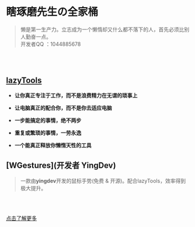 # **瞎琢磨先生の全家桶**
> 懒是第一生产力。立志成为一个懒惰却又什么都不落下的人，首先必须比别人勤奋一点。<br/>
> 开发者QQ ：1044885678

<br>
<br>

## [lazyTools](https://xiazuomo.github.io/lazyTools)

- **让你真正专注于工作，而不是浪费精力在无谓的琐事上**

- **让电脑真正的配合你，而不是你去适应电脑**

- **一步能搞定的事情，绝不两步**

- **重复或繁琐的事情，一劳永逸**

- **一个能真正释放你懒惰天性的工具**


## [WGestures](开发者 YingDev)
> 一款由**yingdev**开发的鼠标手势(免费 & 开源)。配合lazyTools，效率得到极大提升。

<br>

<br>

[点击了解更多](https://xiazuomo.github.io/lazyTools)
